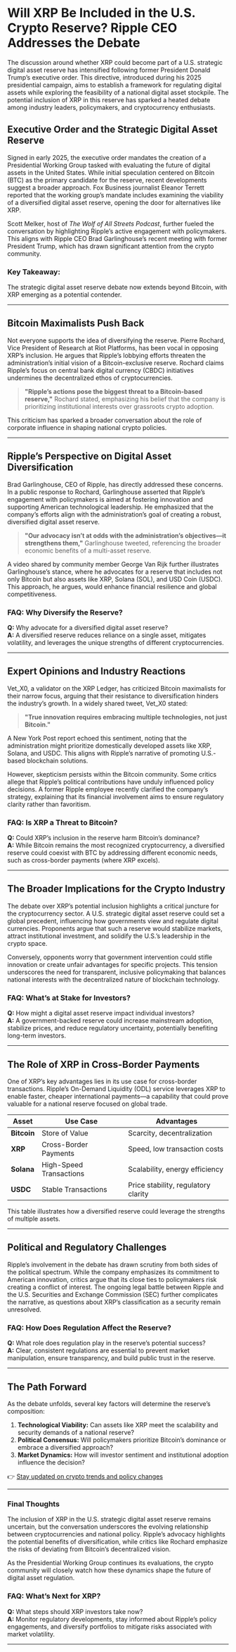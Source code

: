 # Will XRP Be Included in the U.S. Crypto Reserve? Ripple CEO Addresses the Debate  

The discussion around whether XRP could become part of a U.S. strategic digital asset reserve has intensified following former President Donald Trump’s executive order. This directive, introduced during his 2025 presidential campaign, aims to establish a framework for regulating digital assets while exploring the feasibility of a national digital asset stockpile. The potential inclusion of XRP in this reserve has sparked a heated debate among industry leaders, policymakers, and cryptocurrency enthusiasts.  

## Executive Order and the Strategic Digital Asset Reserve  

Signed in early 2025, the executive order mandates the creation of a Presidential Working Group tasked with evaluating the future of digital assets in the United States. While initial speculation centered on Bitcoin (BTC) as the primary candidate for the reserve, recent developments suggest a broader approach. Fox Business journalist Eleanor Terrett reported that the working group’s mandate includes examining the viability of a diversified digital asset reserve, opening the door for alternatives like XRP.  

Scott Melker, host of *The Wolf of All Streets Podcast*, further fueled the conversation by highlighting Ripple’s active engagement with policymakers. This aligns with Ripple CEO Brad Garlinghouse’s recent meeting with former President Trump, which has drawn significant attention from the crypto community.  

### Key Takeaway:  
The strategic digital asset reserve debate now extends beyond Bitcoin, with XRP emerging as a potential contender.  

---

## Bitcoin Maximalists Push Back  

Not everyone supports the idea of diversifying the reserve. Pierre Rochard, Vice President of Research at Riot Platforms, has been vocal in opposing XRP’s inclusion. He argues that Ripple’s lobbying efforts threaten the administration’s initial vision of a Bitcoin-exclusive reserve. Rochard claims Ripple’s focus on central bank digital currency (CBDC) initiatives undermines the decentralized ethos of cryptocurrencies.  

> **"Ripple’s actions pose the biggest threat to a Bitcoin-based reserve,"** Rochard stated, emphasizing his belief that the company is prioritizing institutional interests over grassroots crypto adoption.  

This criticism has sparked a broader conversation about the role of corporate influence in shaping national crypto policies.  

---

## Ripple’s Perspective on Digital Asset Diversification  

Brad Garlinghouse, CEO of Ripple, has directly addressed these concerns. In a public response to Rochard, Garlinghouse asserted that Ripple’s engagement with policymakers is aimed at fostering innovation and supporting American technological leadership. He emphasized that the company’s efforts align with the administration’s goal of creating a robust, diversified digital asset reserve.  

> **"Our advocacy isn’t at odds with the administration’s objectives—it strengthens them,"** Garlinghouse tweeted, referencing the broader economic benefits of a multi-asset reserve.  

A video shared by community member George Van Rijk further illustrates Garlinghouse’s stance, where he advocates for a reserve that includes not only Bitcoin but also assets like XRP, Solana (SOL), and USD Coin (USDC). This approach, he argues, would enhance financial resilience and global competitiveness.  

### FAQ: Why Diversify the Reserve?  
**Q:** Why advocate for a diversified digital asset reserve?  
**A:** A diversified reserve reduces reliance on a single asset, mitigates volatility, and leverages the unique strengths of different cryptocurrencies.  

---

## Expert Opinions and Industry Reactions  

Vet_X0, a validator on the XRP Ledger, has criticized Bitcoin maximalists for their narrow focus, arguing that their resistance to diversification hinders the industry’s growth. In a widely shared tweet, Vet_X0 stated:  
> **"True innovation requires embracing multiple technologies, not just Bitcoin."**  

A New York Post report echoed this sentiment, noting that the administration might prioritize domestically developed assets like XRP, Solana, and USDC. This aligns with Ripple’s narrative of promoting U.S.-based blockchain solutions.  

However, skepticism persists within the Bitcoin community. Some critics allege that Ripple’s political contributions have unduly influenced policy decisions. A former Ripple employee recently clarified the company’s strategy, explaining that its financial involvement aims to ensure regulatory clarity rather than favoritism.  

### FAQ: Is XRP a Threat to Bitcoin?  
**Q:** Could XRP’s inclusion in the reserve harm Bitcoin’s dominance?  
**A:** While Bitcoin remains the most recognized cryptocurrency, a diversified reserve could coexist with BTC by addressing different economic needs, such as cross-border payments (where XRP excels).  

---

## The Broader Implications for the Crypto Industry  

The debate over XRP’s potential inclusion highlights a critical juncture for the cryptocurrency sector. A U.S. strategic digital asset reserve could set a global precedent, influencing how governments view and regulate digital currencies. Proponents argue that such a reserve would stabilize markets, attract institutional investment, and solidify the U.S.’s leadership in the crypto space.  

Conversely, opponents worry that government intervention could stifle innovation or create unfair advantages for specific projects. This tension underscores the need for transparent, inclusive policymaking that balances national interests with the decentralized nature of blockchain technology.  

### FAQ: What’s at Stake for Investors?  
**Q:** How might a digital asset reserve impact individual investors?  
**A:** A government-backed reserve could increase mainstream adoption, stabilize prices, and reduce regulatory uncertainty, potentially benefiting long-term investors.  

---

## The Role of XRP in Cross-Border Payments  

One of XRP’s key advantages lies in its use case for cross-border transactions. Ripple’s On-Demand Liquidity (ODL) service leverages XRP to enable faster, cheaper international payments—a capability that could prove valuable for a national reserve focused on global trade.  

| **Asset**       | **Use Case**               | **Advantages**                     |  
|------------------|----------------------------|------------------------------------|  
| **Bitcoin**      | Store of Value             | Scarcity, decentralization         |  
| **XRP**          | Cross-Border Payments      | Speed, low transaction costs       |  
| **Solana**       | High-Speed Transactions    | Scalability, energy efficiency     |  
| **USDC**         | Stable Transactions        | Price stability, regulatory clarity|  

This table illustrates how a diversified reserve could leverage the strengths of multiple assets.  

---

## Political and Regulatory Challenges  

Ripple’s involvement in the debate has drawn scrutiny from both sides of the political spectrum. While the company emphasizes its commitment to American innovation, critics argue that its close ties to policymakers risk creating a conflict of interest. The ongoing legal battle between Ripple and the U.S. Securities and Exchange Commission (SEC) further complicates the narrative, as questions about XRP’s classification as a security remain unresolved.  

### FAQ: How Does Regulation Affect the Reserve?  
**Q:** What role does regulation play in the reserve’s potential success?  
**A:** Clear, consistent regulations are essential to prevent market manipulation, ensure transparency, and build public trust in the reserve.  

---

## The Path Forward  

As the debate unfolds, several key factors will determine the reserve’s composition:  
1. **Technological Viability:** Can assets like XRP meet the scalability and security demands of a national reserve?  
2. **Political Consensus:** Will policymakers prioritize Bitcoin’s dominance or embrace a diversified approach?  
3. **Market Dynamics:** How will investor sentiment and institutional adoption influence the decision?  

👉 [Stay updated on crypto trends and policy changes](https://bit.ly/okx-bonus)  

---

### Final Thoughts  

The inclusion of XRP in the U.S. strategic digital asset reserve remains uncertain, but the conversation underscores the evolving relationship between cryptocurrencies and national policy. Ripple’s advocacy highlights the potential benefits of diversification, while critics like Rochard emphasize the risks of deviating from Bitcoin’s decentralized vision.  

As the Presidential Working Group continues its evaluations, the crypto community will closely watch how these dynamics shape the future of digital asset regulation.  

### FAQ: What’s Next for XRP?  
**Q:** What steps should XRP investors take now?  
**A:** Monitor regulatory developments, stay informed about Ripple’s policy engagements, and diversify portfolios to mitigate risks associated with market volatility.  

---  
